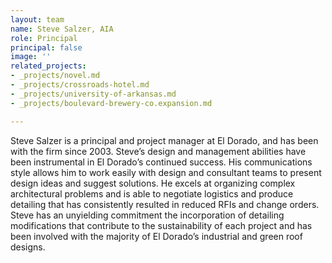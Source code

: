 ```yaml
---
layout: team
name: Steve Salzer, AIA
role: Principal
principal: false
image: ''
related_projects:
- _projects/novel.md
- _projects/crossroads-hotel.md
- _projects/university-of-arkansas.md
- _projects/boulevard-brewery-co.expansion.md

---
```

Steve Salzer is a principal and project manager at El Dorado, and has been with the firm since 2003. Steve’s design and management abilities have been instrumental in El Dorado’s continued success. His communications style allows him to work easily with design and consultant teams to present design ideas and suggest solutions. He excels at organizing complex architectural problems and is able to negotiate logistics and produce detailing that has consistently resulted in reduced RFIs and change orders. Steve has an unyielding commitment the incorporation of detailing modifications that contribute to the sustainability of each project and has been involved with the majority of El Dorado’s industrial and green roof designs.